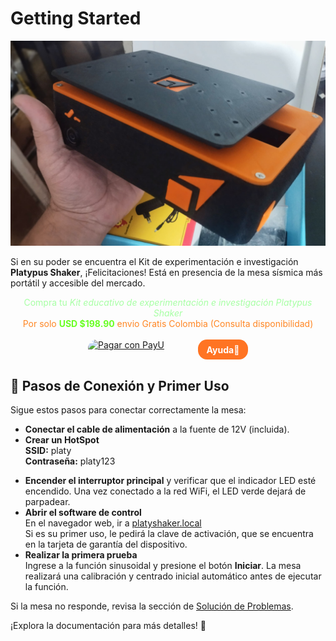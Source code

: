 # Getting Started

![Descripción de la imagen](images/shaker1.jpg)

Si en su poder se encuentra el Kit de experimentación e investigación **Platypus Shaker**, ¡Felicitaciones! Está en presencia de la mesa sísmica más portátil y accesible del mercado.

<div style="text-align: center;">
    <span style="color: rgb(167, 255, 164);">
        Compra tu <em>Kit educativo de experimentación e investigación Platypus Shaker</em> <br> 
        <span style="color: rgb(255, 134, 35);">Por solo<span> <strong style="color: rgb(105, 255, 35);">USD $198.90</strong>
        <span style="color: rgb(255, 134, 35);"> envio Gratis Colombia (Consulta disponibilidad)</span>
    </span>
</div>
<br>

<div style="display: flex; flex-direction: row; align-items: stretch; justify-content: center; gap: 1rem; width: 100%; height: 2rem;">
    <a href="https://biz.payulatam.com/B0f59311D291A18" target="_blank" style="width: 10rem; height: 100%; display: flex; overflow: hidden;border-radius: 0.9rem;">
        <img src="https://ecommerce.payulatam.com/img-secure-2015/boton_pagar_grande.png" alt="Pagar con PayU" style="width: 100%; height: 100%; object-fit: cover;">
    </a>
    <a href="https://api.whatsapp.com/send?phone=573167164222&text=Hola!%20%0ADeseo%20ayuda%20con%20la%20compra%20de%20Platypus%20Shaker" style="background-color: rgb(255, 116, 35); color: white; text-decoration: none; font-weight: bold; border-radius: 0.9rem; width: 5rem; height: 100%; display: flex; align-items: center; justify-content: center;">
        Ayuda🛒 
    </a>
</div>

## 🔌 Pasos de Conexión y Primer Uso
Sigue estos pasos para conectar correctamente la mesa:

- **Conectar el cable de alimentación** a la fuente de 12V (incluida).
- **Crear un HotSpot**  
  **SSID:** platy  
  **Contraseña:** platy123


<script>
  window.onload = function () {
    const isWindows = navigator.userAgent.indexOf('Windows') !== -1;
    const hotspotLink = document.getElementById('hotspot-link');
    const instructions = document.getElementById('hotspot-instructions');

    if (isWindows) {
      hotspotLink.style.display = 'inline-block';
    } else {
      instructions.innerHTML = 'Parece que estás usando macOS. Para compartir Internet, abre "Preferencias del Sistema" → "Compartir" → "Compartir Internet".';
    }
  };
</script>

<a id="hotspot-link" href="ms-settings:network-mobilehotspot" style="display:none;" class="hotspot-button">
  Abrir configuración de Hotspot en Windows
</a>

<p id="hotspot-instructions" class="hotspot-instruction"></p>



- **Encender el interruptor principal** y verificar que el indicador LED esté encendido. Una vez conectado a la red WiFi, el LED verde dejará de parpadear.
- **Abrir el software de control**  
  En el navegador web, ir a <a href="http://platyshaker.local" target="_blank">platyshaker.local</a>  
  Si es su primer uso, le pedirá la clave de activación, que se encuentra en la tarjeta de garantía del dispositivo.
- **Realizar la primera prueba**  
  Ingrese a la función sinusoidal y presione el botón **Iniciar**. La mesa realizará una calibración y centrado inicial automático antes de ejecutar la función.

Si la mesa no responde, revisa la sección de [Solución de Problemas](mantenimiento.md).

¡Explora la documentación para más detalles! 🚀

<!--mkdocs serve -->  